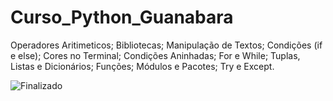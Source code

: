 # Curso_Python_Guanabara
Operadores Aritimeticos; Bibliotecas; Manipulação de Textos; Condições (if e else); Cores no Terminal; Condições Aninhadas; For e While; Tuplas, Listas e Dicionários; Funções; Módulos e Pacotes; Try e Except.

![Finalizado](http://img.shields.io/static/v1?label=STATUS&message=FINALIZADO&color=GREEN&style=for-the-badge)
